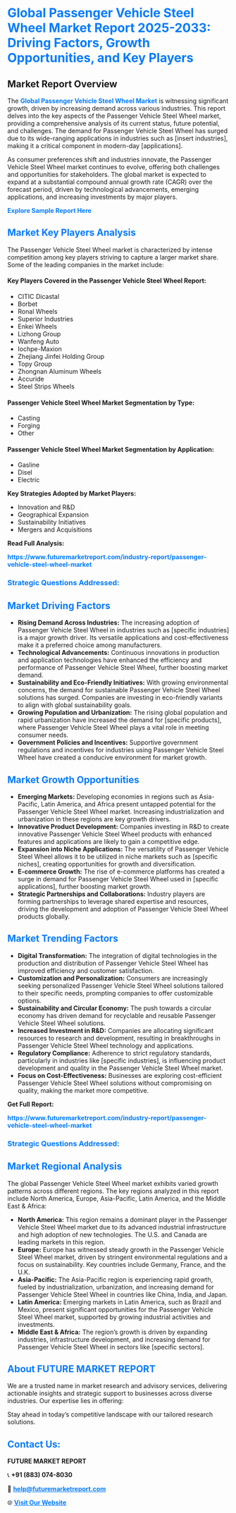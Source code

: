 <h1 style="color: #007BFF;">Global Passenger Vehicle Steel Wheel Market Report 2025-2033: Driving Factors, Growth Opportunities, and Key Players</h1>

<section id="overview">
<h2>Market Report Overview</h2>
<p>The <a href="https://www.futuremarketreport.com/industry-report/passenger-vehicle-steel-wheel-market" style="color: #007BFF; text-decoration: none;"><strong>Global Passenger Vehicle Steel Wheel Market</strong></a> is witnessing significant growth, driven by increasing demand across various industries. This report delves into the key aspects of the Passenger Vehicle Steel Wheel market, providing a comprehensive analysis of its current status, future potential, and challenges. The demand for Passenger Vehicle Steel Wheel has surged due to its wide-ranging applications in industries such as [insert industries], making it a critical component in modern-day [applications].</p>
<p>As consumer preferences shift and industries innovate, the Passenger Vehicle Steel Wheel market continues to evolve, offering both challenges and opportunities for stakeholders. The global market is expected to expand at a substantial compound annual growth rate (CAGR) over the forecast period, driven by technological advancements, emerging applications, and increasing investments by major players.</p>
</section>

<section id="overview">
<p><a href="https://www.futuremarketreport.com/request-sample/reportId=36284" style="color: #007BFF; text-decoration: none;"><strong>Explore Sample Report Here</strong></a></p>
</section>

<section id="key-players">
<h2 style="color: #007BFF;">Market Key Players Analysis</h2>
<p>The Passenger Vehicle Steel Wheel market is characterized by intense competition among key players striving to capture a larger market share. Some of the leading companies in the market include:</p>
<h4>Key Players Covered in the Passenger Vehicle Steel Wheel Report:</h4>
<ul><li>CITIC Dicastal</li><li>Borbet</li><li>Ronal Wheels</li><li>Superior Industries</li><li>Enkei Wheels</li><li>Lizhong Group</li><li>Wanfeng Auto</li><li>Iochpe-Maxion</li><li>Zhejiang Jinfei Holding Group</li><li>Topy Group</li><li>Zhongnan Aluminum Wheels</li><li>Accuride</li><li>Steel Strips Wheels</li></ul>
<h4>Passenger Vehicle Steel Wheel Market Segmentation by Type:</h4>
<ul><li>Casting</li><li>Forging</li><li>Other</li></ul>

<h4>Passenger Vehicle Steel Wheel Market Segmentation by Application:</h4>
<ul><li>Gasline</li><li>Disel</li><li>Electric</li></ul>
<p><strong>Key Strategies Adopted by Market Players:</strong></p>
<ul>
<li>Innovation and R&D</li>
<li>Geographical Expansion</li>
<li>Sustainability Initiatives</li>
<li>Mergers and Acquisitions</li>
</ul>
</section>

<section>
<p><strong>Read Full Analysis: </strong></p><a href="https://www.futuremarketreport.com/industry-report/passenger-vehicle-steel-wheel-market" style="color: #007BFF; text-decoration: none;"><strong>https://www.futuremarketreport.com/industry-report/passenger-vehicle-steel-wheel-market</strong></a>
<h3 style="color: #007BFF;">Strategic Questions Addressed:</h3>
</section>

<section id="driving-factors">
<h2 style="color: #007BFF;">Market Driving Factors</h2>
<ul>
<li><strong>Rising Demand Across Industries:</strong> The increasing adoption of Passenger Vehicle Steel Wheel in industries such as [specific industries] is a major growth driver. Its versatile applications and cost-effectiveness make it a preferred choice among manufacturers.</li>
<li><strong>Technological Advancements:</strong> Continuous innovations in production and application technologies have enhanced the efficiency and performance of Passenger Vehicle Steel Wheel, further boosting market demand.</li>
<li><strong>Sustainability and Eco-Friendly Initiatives:</strong> With growing environmental concerns, the demand for sustainable Passenger Vehicle Steel Wheel solutions has surged. Companies are investing in eco-friendly variants to align with global sustainability goals.</li>
<li><strong>Growing Population and Urbanization:</strong> The rising global population and rapid urbanization have increased the demand for [specific products], where Passenger Vehicle Steel Wheel plays a vital role in meeting consumer needs.</li>
<li><strong>Government Policies and Incentives:</strong> Supportive government regulations and incentives for industries using Passenger Vehicle Steel Wheel have created a conducive environment for market growth.</li>
</ul>
</section>

<section id="growth-opportunities">
<h2 style="color: #007BFF;">Market Growth Opportunities</h2>
<ul>
<li><strong>Emerging Markets:</strong> Developing economies in regions such as Asia-Pacific, Latin America, and Africa present untapped potential for the Passenger Vehicle Steel Wheel market. Increasing industrialization and urbanization in these regions are key growth drivers.</li>
<li><strong>Innovative Product Development:</strong> Companies investing in R&D to create innovative Passenger Vehicle Steel Wheel products with enhanced features and applications are likely to gain a competitive edge.</li>
<li><strong>Expansion into Niche Applications:</strong> The versatility of Passenger Vehicle Steel Wheel allows it to be utilized in niche markets such as [specific niches], creating opportunities for growth and diversification.</li>
<li><strong>E-commerce Growth:</strong> The rise of e-commerce platforms has created a surge in demand for Passenger Vehicle Steel Wheel used in [specific applications], further boosting market growth.</li>
<li><strong>Strategic Partnerships and Collaborations:</strong> Industry players are forming partnerships to leverage shared expertise and resources, driving the development and adoption of Passenger Vehicle Steel Wheel products globally.</li>
</ul>
</section>

<section id="trending-factors">
<h2 style="color: #007BFF;">Market Trending Factors</h2>
<ul>
<li><strong>Digital Transformation:</strong> The integration of digital technologies in the production and distribution of Passenger Vehicle Steel Wheel has improved efficiency and customer satisfaction.</li>
<li><strong>Customization and Personalization:</strong> Consumers are increasingly seeking personalized Passenger Vehicle Steel Wheel solutions tailored to their specific needs, prompting companies to offer customizable options.</li>
<li><strong>Sustainability and Circular Economy:</strong> The push towards a circular economy has driven demand for recyclable and reusable Passenger Vehicle Steel Wheel solutions.</li>
<li><strong>Increased Investment in R&D:</strong> Companies are allocating significant resources to research and development, resulting in breakthroughs in Passenger Vehicle Steel Wheel technology and applications.</li>
<li><strong>Regulatory Compliance:</strong> Adherence to strict regulatory standards, particularly in industries like [specific industries], is influencing product development and quality in the Passenger Vehicle Steel Wheel market.</li>
<li><strong>Focus on Cost-Effectiveness:</strong> Businesses are exploring cost-efficient Passenger Vehicle Steel Wheel solutions without compromising on quality, making the market more competitive.</li>
</ul>
</section>

<section>
<p><strong>Get Full Report: </strong></p><a href="https://www.futuremarketreport.com/industry-report/passenger-vehicle-steel-wheel-market" style="color: #007BFF; text-decoration: none;"><strong>https://www.futuremarketreport.com/industry-report/passenger-vehicle-steel-wheel-market</strong></a>
<h3 style="color: #007BFF;">Strategic Questions Addressed:</h3>
</section>


<section id="regional-analysis">
<h2 style="color: #007BFF;">Market Regional Analysis</h2>
<p>The global Passenger Vehicle Steel Wheel market exhibits varied growth patterns across different regions. The key regions analyzed in this report include North America, Europe, Asia-Pacific, Latin America, and the Middle East & Africa:</p>
<ul>
<li><strong>North America:</strong> This region remains a dominant player in the Passenger Vehicle Steel Wheel market due to its advanced industrial infrastructure and high adoption of new technologies. The U.S. and Canada are leading markets in this region.</li>
<li><strong>Europe:</strong> Europe has witnessed steady growth in the Passenger Vehicle Steel Wheel market, driven by stringent environmental regulations and a focus on sustainability. Key countries include Germany, France, and the U.K.</li>
<li><strong>Asia-Pacific:</strong> The Asia-Pacific region is experiencing rapid growth, fueled by industrialization, urbanization, and increasing demand for Passenger Vehicle Steel Wheel in countries like China, India, and Japan.</li>
<li><strong>Latin America:</strong> Emerging markets in Latin America, such as Brazil and Mexico, present significant opportunities for the Passenger Vehicle Steel Wheel market, supported by growing industrial activities and investments.</li>
<li><strong>Middle East & Africa:</strong> The region’s growth is driven by expanding industries, infrastructure development, and increasing demand for Passenger Vehicle Steel Wheel in sectors like [specific sectors].</li>
</ul>
</section>

<footer>
<h2 style="color: #007BFF;">About FUTURE MARKET REPORT</h2>
<p>We are a trusted name in market research and advisory services, delivering actionable insights and strategic support to businesses across diverse industries. Our expertise lies in offering:</p>

<p>Stay ahead in today’s competitive landscape with our tailored research solutions.</p>

<h2 style="color: #007BFF;">Contact Us:</h2>
<p><strong>FUTURE MARKET REPORT</strong></p>
<p>📞 <strong>+91 (883) 074-8030</strong></p>
<p>📧 <strong><a href="mailto:help@futuremarketreport.com" style="color: #007BFF;">help@futuremarketreport.com</a></strong></p>
<p>🌐 <strong><a href="https://www.futuremarketreport.com/" style="color: #007BFF;">Visit Our Website</a></strong></p>
</footer>